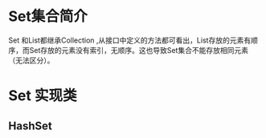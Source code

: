 # Set集合简介 #

Set 和List都继承Collection ,从接口中定义的方法都可看出，List存放的元素有顺序，而Set存放的元素没有索引，无顺序。这也导致Set集合不能存放相同元素（无法区分）。

# Set 实现类 #

## HashSet ##